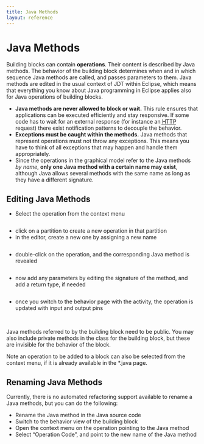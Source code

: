 ```yaml
---
title: Java Methods
layout: reference
---
```



<h1><a name="java_methods" id="java_methods">Java Methods</a></h1>
<div class="level1">

<p>

Building blocks can contain <strong>operations</strong>. Their content is described by Java methods. The behavior of the building block determines when and in which sequence Java methods are called, and passes parameters to them.
Java methods are edited in the usual context of JDT within Eclipse, which means that everything you know about Java programming in Eclipse applies also for Java operations of building blocks.
</p>
<ul>
<li class="level1"><div class="li"> <strong>Java methods are never allowed to block or wait.</strong> This rule ensures that applications can be executed efficiently and stay responsive. If some code has to wait for an external response (for instance an <acronym title="Hyper Text Transfer Protocol">HTTP</acronym> request) there exist notification patterns to decouple the behavior.</div>
</li>
<li class="level1"><div class="li"><strong>Exceptions must be caught within the methods.</strong> Java methods that represent operations must not throw any exceptions. This means you have to think of all exceptions that may happen and handle them appropriately. </div>
</li>
<li class="level1"><div class="li"> Since the operations in the graphical model refer to the Java methods <em>by name</em>, <strong>only one Java method with a certain name may exist</strong>, although Java allows several methods with the same name as long as they have a different signature. </div>
</li>
</ul>

</div>
<!-- SECTION "Java Methods" [1-1187] -->
<h2><a name="editing_java_methods" id="editing_java_methods">Editing Java Methods</a></h2>
<div class="level2">
<ul>
<li class="level1"><div class="li"> Select the operation from the context menu</div>
</li>
</ul>

<p>

<a href="/_detail/doc/add-operation.jpg?id=doc%3Ajava_operations" class="media" title="doc:add-operation.jpg"><img src="/_media/doc/add-operation.jpg" class="media" alt="" /></a>

</p>
<ul>
<li class="level1"><div class="li"> click on a partition to create a new operation in that partition</div>
</li>
<li class="level1"><div class="li"> in the editor, create a new one by assigning a new name</div>
</li>
</ul>

<p>

<a href="/_detail/doc/new-operation.jpg?id=doc%3Ajava_operations" class="media" title="doc:new-operation.jpg"><img src="/_media/doc/new-operation.jpg" class="media" alt="" /></a>

</p>
<ul>
<li class="level1"><div class="li"> double-click on the operation, and the corresponding Java method is revealed</div>
</li>
</ul>

<p>

<a href="/_detail/doc/operation.jpg?id=doc%3Ajava_operations" class="media" title="doc:operation.jpg"><img src="/_media/doc/operation.jpg" class="media" alt="" /></a>

</p>
<ul>
<li class="level1"><div class="li"> now add any parameters by editing the signature of the method, and add a return type, if needed</div>
</li>
</ul>

<p>

<a href="/_detail/doc/java-operation-editing.png?id=doc%3Ajava_operations" class="media" title="doc:java-operation-editing.png"><img src="/_media/doc/java-operation-editing.png" class="media" alt="" /></a>

</p>
<ul>
<li class="level1"><div class="li"> once you switch to the behavior page with the activity, the operation is updated with input and output pins</div>
</li>
</ul>

<p>
<a href="/_detail/doc/java-operation-page-switch.png?id=doc%3Ajava_operations" class="media" title="doc:java-operation-page-switch.png"><img src="/_media/doc/java-operation-page-switch.png" class="media" alt="" /></a>
<a href="/_detail/doc/java-operation-pins.png?id=doc%3Ajava_operations" class="media" title="doc:java-operation-pins.png"><img src="/_media/doc/java-operation-pins.png" class="media" alt="" /></a>
</p>

<p>
Java methods referred to by the building block need to be public.
You may also include private methods in the class for the building block, but these are invisible for the behavior of the block.
</p>

<p>

Note an operation to be added to a block can also be selected from the context menu, if it is already available in the *.java page.
</p>

</div>
<!-- SECTION "Editing Java Methods" [1188-2221] -->
<h2><a name="renaming_java_methods" id="renaming_java_methods">Renaming Java Methods</a></h2>
<div class="level2">

<p>

Currently, there is no automated refactoring support available to rename a Java methods, but you can do the following:
</p>
<ul>
<li class="level1"><div class="li"> Rename the Java method in the Java source code</div>
</li>
<li class="level1"><div class="li"> Switch to the behavior view of the building block</div>
</li>
<li class="level1"><div class="li"> Open the context menu on the operation pointing to the Java method</div>
</li>
<li class="level1"><div class="li"> Select “Operation Code”, and point to the new name of the Java method</div>
</li>
</ul>

</div>
<!-- SECTION "Renaming Java Methods" [2222-] -->